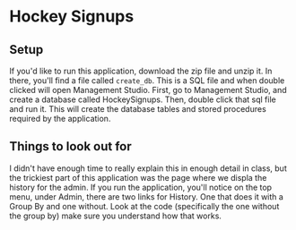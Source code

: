 # Hockey Signups

## Setup
If you'd like to run this application, download the zip file and unzip it. In there, you'll find a file called `create_db`. This is a SQL file and when double clicked will open Management Studio. First, go to Management Studio, and create a database called HockeySignups. Then, double click that sql file and run it. This will create the database tables and stored procedures required by the application.

## Things to look out for
I didn't have enough time to really explain this in enough detail in class, but the trickiest part of this application was the page where we displa the history for the admin. If you run the application, you'll notice on the top menu, under Admin, there are two links for History. One that does it with a Group By and one without. Look at the code (specifically the one without the group by) make sure you understand how that works.